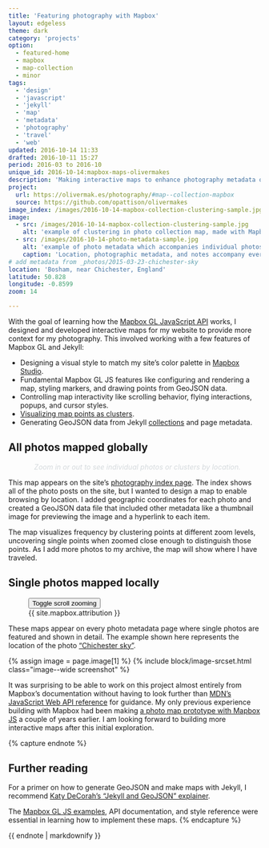```yaml
---
title: 'Featuring photography with Mapbox'
layout: edgeless
theme: dark
category: 'projects'
option:
  - featured-home
  - mapbox
  - map-collection
  - minor
tags:
  - 'design'
  - 'javascript'
  - 'jekyll'
  - 'map'
  - 'metadata'
  - 'photography'
  - 'travel'
  - 'web'
updated: 2016-10-14 11:33
drafted: 2016-10-11 15:27
period: 2016-03 to 2016-10
unique_id: 2016-10-14:mapbox-maps-olivermakes
description: 'Making interactive maps to enhance photography metadata on this site.'
project:
  url: https://olivermak.es/photography/#map--collection-mapbox
  source: https://github.com/opattison/olivermakes
image_index: /images/2016-10-14-mapbox-collection-clustering-sample.jpg
image:
  - src: /images/2016-10-14-mapbox-collection-clustering-sample.jpg
    alt: 'example of clustering in photo collection map, made with Mapbox'
  - src: /images/2016-10-14-photo-metadata-sample.jpg
    alt: 'example of photo metadata which accompanies individual photos and maps, showing that the camera used is an iPhone and what camera settings were used'
    caption: 'Location, photographic metadata, and notes accompany every photo on the site, in addition to interactive maps.'
# add metadata from _photos/2015-03-23-chichester-sky
location: 'Bosham, near Chichester, England'
latitude: 50.828
longitude: -0.8599
zoom: 14

---
```


With the goal of learning how the [Mapbox GL JavaScript API](https://www.mapbox.com/mapbox-gl-js/api/) works, I designed and developed interactive maps for my website to provide more context for my photography. This involved working with a few features of Mapbox GL and Jekyll:

- Designing a visual style to match my site’s color palette in [Mapbox Studio](https://www.mapbox.com/studio/).
- Fundamental Mapbox GL JS features like configuring and rendering a map, styling markers, and drawing points from GeoJSON data.
- Controlling map interactivity like scrolling behavior, flying interactions, popups, and cursor styles.
- [Visualizing map points as clusters](https://www.mapbox.com/mapbox-gl-js/example/cluster/).
- Generating GeoJSON data from Jekyll [collections](https://jekyllrb.com/docs/collections/) and page metadata.

## All photos mapped globally

<div class="grid--wide">
  <figure class="map--collection">
    <div id="map--collection-mapbox" style="max-height: 32em;"></div>
    <figcaption class="map--collection-caption" style="color: hsl(204, 10%, 85%);">
      <p style="text-align: right"><em>Zoom in or out to see individual photos or clusters by location.</em></p>
    </figcaption>
  </figure>
</div>

This map appears on the site’s [photography index page](/photography/). The index shows all of the photo posts on the site, but I wanted to design a map to enable browsing by location. I added geographic coordinates for each photo and created a GeoJSON data file that included other metadata like a thumbnail image for previewing the image and a hyperlink to each item.

The map visualizes frequency by clustering points at different zoom levels, uncovering single points when zoomed close enough to distinguish those points. As I add more photos to my archive, the map will show where I have traveled.

## Single photos mapped locally

<div class="grid--wide">
  <figure class="map--photo">
    <div id="map--photo-mapbox" style="max-height: 32em;"></div>
    <button class="map-scrollzoom jsToggleScrollZoom">Toggle scroll zooming</button>
    <figcaption class="map--photo-caption">{{ site.mapbox.attribution }}</figcaption>
  </figure>
</div>

These maps appear on every photo metadata page where single photos are featured and shown in detail. The example shown here represents the location of the photo [“Chichester sky”](/photography/2014-03-23-chichester-sky/).

{% assign image = page.image[1] %}
{% include block/image-srcset.html class="image--wide screenshot" %}

It was surprising to be able to work on this project almost entirely from Mapbox’s documentation without having to look further than [MDN’s JavaScript Web API reference](https://developer.mozilla.org/en-US/docs/Web/API) for guidance. My only previous experience building with Mapbox had been making [a photo map prototype with Mapbox JS](http://codepen.io/opattison/pen/eBsId) a couple of years earlier. I am looking forward to building more interactive maps after this initial exploration.

{% capture endnote %}
## Further reading

For a primer on how to generate GeoJSON and make maps with Jekyll, I recommend [Katy DeCorah’s “Jekyll and GeoJSON” explainer](http://katydecorah.com/code/jekyll-geojson/).

The [Mapbox GL JS examples](https://www.mapbox.com/mapbox-gl-js/examples/), API documentation, and style reference were essential in learning how to implement these maps.
{% endcapture %}

<aside class="ancillary--endnotes">
{{ endnote | markdownify }}
</aside>
